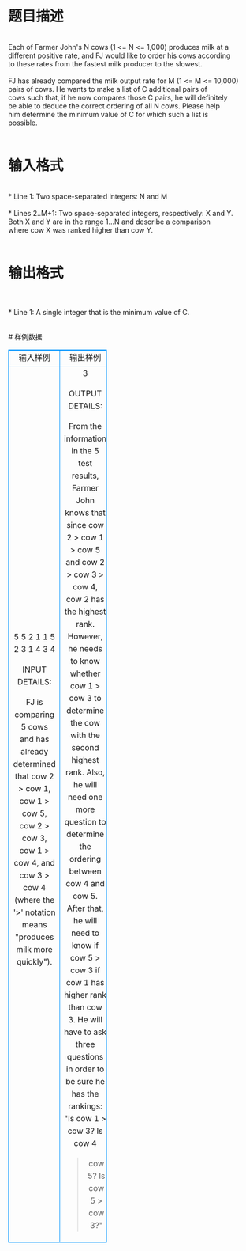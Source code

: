 # 

 
 # 题目描述 
<p>
<br>Each of Farmer John's N cows (1 <= N <= 1,000) produces milk at a<br>different positive rate, and FJ would like to order his cows according<br>to these rates from the fastest milk producer to the slowest.<br><br>FJ has already compared the milk output rate for M (1 <= M <= 10,000)<br>pairs of cows.  He wants to make a list of C additional pairs of<br>cows such that, if he now compares those C pairs, he will definitely<br>be able to deduce the correct ordering of all N cows.  Please help<br>him determine the minimum value of C for which such a list is<br>possible.<br><br></p> 

 
 # 输入格式 
<p>
<br>* Line 1: Two space-separated integers: N and M<br><br>* Lines 2..M+1: Two space-separated integers, respectively: X and Y.<br>        Both X and Y are in the range 1...N and describe a comparison<br>        where cow X was ranked higher than cow Y.<br><br></p> 

 
 # 输出格式 
<p>
<br><br>* Line 1: A single integer that is the minimum value of C.<br><br></p> 
# 样例数据
<style>
        table,table tr th, table tr td { border:1px solid #0094ff; }
        table { width: 200px; min-height: 25px; line-height: 25px; text-align: center; border-collapse: collapse;}   
    </style>
<table>
	<tr>
		<td>输入样例</td>
		<td>输出样例</td>
	</tr>
<tr><td>5 5
2 1
1 5
2 3
1 4
3 4

INPUT DETAILS:

FJ is comparing 5 cows and has already determined that cow 2 > cow
1, cow 1 > cow 5, cow 2 > cow 3, cow 1 > cow 4, and cow 3 > cow 4
(where the '>' notation means "produces milk more quickly").
</td><td>
3

OUTPUT DETAILS:

From the information in the 5 test results, Farmer John knows that
since cow 2 > cow 1 > cow 5 and cow 2 > cow 3 > cow 4, cow 2 has
the highest rank. However, he needs to know whether cow 1 > cow 3
to determine the cow with the second highest rank. Also, he will
need one more question to determine the ordering between cow 4 and
cow 5. After that, he will need to know if cow 5 > cow 3 if cow 1
has higher rank than cow 3. He will have to ask three questions in
order to be sure he has the rankings: "Is cow 1 > cow 3?  Is cow 4
> cow 5? Is cow 5 > cow 3?"</td></tr></table>
